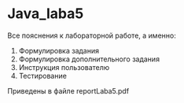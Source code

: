 # Java_laba5
Все пояснения к лабораторной работе, а именно:  

1. Формулировка задания  
2. Формулировка дополнительного задания  
3. Инструкция пользователю      
4. Тестирование  

Приведены в файле reportLaba5.pdf
